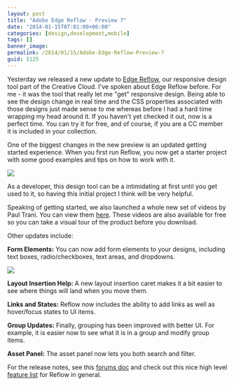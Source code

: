 ```yaml
---
layout: post
title: "Adobe Edge Reflow - Preview 7"
date: "2014-01-15T07:01:00+06:00"
categories: [design,development,mobile]
tags: []
banner_image: 
permalink: /2014/01/15/Adobe-Edge-Reflow-Preview-7
guid: 5125
---
```


<p>
Yesterday we released a new update to <a href="http://html.adobe.com/edge/reflow/">Edge Reflow</a>, our responsive design tool part of the Creative Cloud. I've spoken about Edge Reflow before. For me - it was the tool that really let me "get" responsive design. Being able to see the design change in real time and the CSS properties associated with those designs just made sense to me whereas before I had a hard time wrapping my head around it. If you haven't yet checked it out, now is a perfect time. You can try it for free, and of course, if you are a CC member it is included in your collection.
</p>
<!--more-->
<p>
One of the biggest changes in the new preview is an updated getting started experience. When you first run Reflow, you now get a starter project with some good examples and tips on how to work with it.
</p>

<p>
<img src="https://static.raymondcamden.com/images/er.png" />
</p>

<p>
As a developer, this design tool can be a intimidating at first until you get used to it, so having this initial project I think will be very helpful.
</p>

<p>
Speaking of getting started, we also launched a whole new set of videos by Paul Trani. You can view them <a href="https://helpx.adobe.com/creative-cloud/learn/tutorials/reflow.html#fundamentals">here</a>. These videos are also available for free so you can take a visual tour of the product before you download.
</p>

<p>
Other updates include:
</p>

<p>
<b>Form Elements:</b> You can now add form elements to your designs, including text boxes, radio/checkboxes, text areas, and dropdowns.
</p>
<p>
<img src="https://static.raymondcamden.com/images/er2.png" />
</p>

<p>
<b>Layout Insertion Help:</b> A new layout insertion caret makes it a bit easier to see where things will land when you move them.
</p>

<p>
<b>Links and States:</b> Reflow now includes the ability to add links as well as hover/focus states to UI items.
</p>

<p>
<b>Group Updates:</b> Finally, grouping has been improved with better UI. For example, it is easier now to see what it is in a group and modify group items.
</p>

<p>
<b>Asset Panel:</b> The asset panel now lets you both search and filter.
</p>

<p>
For the release notes, see this <a href="http://forums.adobe.com/docs/DOC-3072">forums doc</a> and check out this nice high level <a href="http://html.adobe.com/edge/reflow/features.html">feature list</a> for Reflow in general.